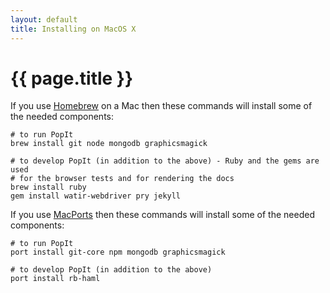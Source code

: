 ```yaml
---
layout: default
title: Installing on MacOS X
---
```


# {{ page.title }}

If you use [Homebrew](http://mxcl.github.com/homebrew/) on a Mac then these commands will install some of the needed components:

    # to run PopIt
    brew install git node mongodb graphicsmagick

    # to develop PopIt (in addition to the above) - Ruby and the gems are used 
    # for the browser tests and for rendering the docs
    brew install ruby
    gem install watir-webdriver pry jekyll

If you use [MacPorts](http://www.macports.org/) then these commands will install some of the needed components:

    # to run PopIt
    port install git-core npm mongodb graphicsmagick

    # to develop PopIt (in addition to the above)
    port install rb-haml
